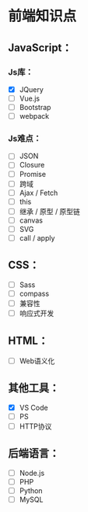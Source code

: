 # 前端知识点

## JavaScript：
### Js库：
- [x] JQuery
- [ ] Vue.js
- [ ] Bootstrap
- [ ] webpack

### Js难点：
- [ ] JSON
- [ ] Closure
- [ ] Promise
- [ ] 跨域
- [ ] Ajax / Fetch
- [ ] this
- [ ] 继承 / 原型 / 原型链
- [ ] canvas
- [ ] SVG
- [ ] call / apply

## CSS：
- [ ] Sass
- [ ] compass
- [ ] 兼容性
- [ ] 响应式开发

## HTML：
- [ ] Web语义化

## 其他工具：
- [x] VS Code
- [ ] PS
- [ ] HTTP协议

## 后端语言：
- [ ] Node.js
- [ ] PHP
- [ ] Python
- [ ] MySQL
